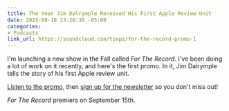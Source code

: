 ```yaml
---
title: The Year Jim Dalrymple Received His First Apple Review Unit
date: 2015-08-18 23:20:36 -05:00
categories:
- Podcasts
link_url: https://soundcloud.com/tiepz/for-the-record-promo-1
---
```


I'm launching a new show in the Fall called *For The Record*. I've been doing a lot of work on it recently, and here's the first promo. In it, Jim Dalrymple tells the story of his first Apple review unit.

[Listen to the promo](https://soundcloud.com/tiepz/for-the-record-promo-1), then [sign up for the newsletter](http://towermedia.org/) so you don't miss out!

*For The Record* premiers on September 15th.
